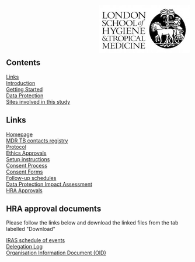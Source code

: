 <img align="right" src="img/lshtm_logo.jpeg">


<br/><br/>
<br/><br/>
<br/><br/>


## Contents 
[Links](#links)  
[Introduction](#intro)   
[Getting Started](#getstarted)  
[Data Protection](#dataprotection)  
[Sites involved in this study](#sitesinvolved)  

## Links <a name="links"></a>
[Homepage](/index.md)   
[MDR TB contacts registry](https://mdrtb-contacts.lshtm.ac.uk/)  
[Protocol](/protocol.md)   
[Ethics Approvals](/ethics.md)  
[Setup instructions](/howto.md)   
[Consent Process](/consent.md)  
[Consent Forms](/consentforms.md)  
[Follow-up schedules](/followup.md)  
[Data Protection Impact Assessment](DPIA.md)  
[HRA Approvals](HRA_approvals.md)  


## HRA approval documents  

Please follow the links below and download the linked files from the tab labelled "Download"

[IRAS schedule of events](https://github.com/kmgas/MDRTB-contacts-UK/blob/gh-pages/HRA_approval_documents/IRAS_scheduleofevents.xls)  
[Delegation Log](https://github.com/kmgas/MDRTB-contacts-UK/blob/gh-pages/HRA_approval_documents/MDRTB_CONTACTS_REGISTRY_DELEGATION_LOG.docx)  
[Organisation Information Document (OID)](https://github.com/kmgas/MDRTB-contacts-UK/blob/gh-pages/HRA_approval_documents/MDRTBcontactsregistry_Organisation_Information_Document.docx)  




